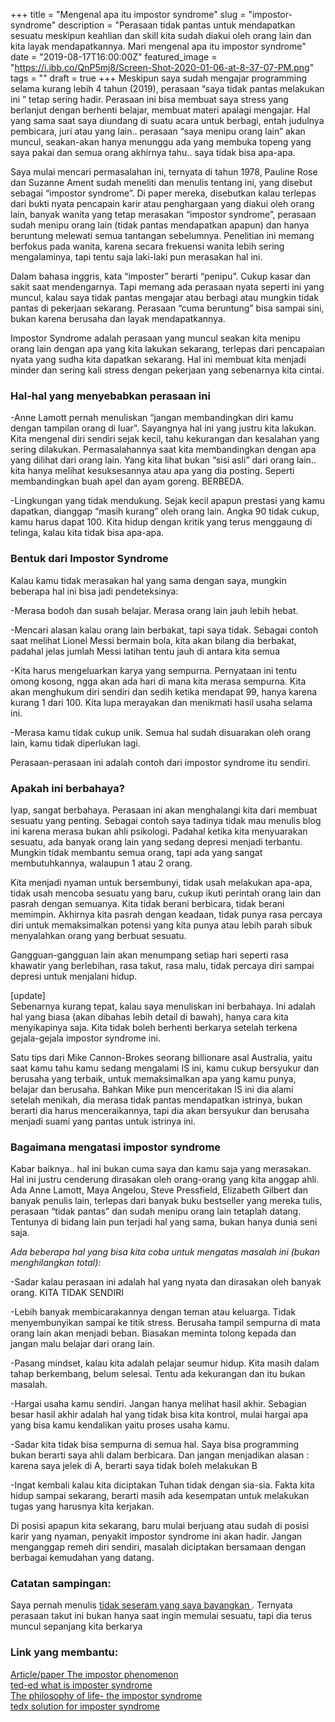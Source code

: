 +++
title = "Mengenal apa itu impostor syndrome"
slug = "impostor-syndrome"
description = "Perasaan tidak pantas untuk mendapatkan sesuatu meskipun keahlian dan skill kita sudah diakui oleh orang lain dan kita layak mendapatkannya. Mari mengenal apa itu impostor syndrome"
date = "2019-08-17T16:00:00Z"
featured_image = "https://i.ibb.co/QnP5mj8/Screen-Shot-2020-01-06-at-8-37-07-PM.png"
tags = ""
draft = true
+++ 
Meskipun saya sudah mengajar programming selama kurang lebih 4 tahun (2019), perasaan “saya tidak pantas melakukan ini ” tetap sering hadir. Perasaan ini bisa membuat saya stress yang berlanjut dengan berhenti belajar, membuat materi apalagi mengajar. Hal yang sama saat saya diundang di suatu acara untuk berbagi, entah judulnya pembicara, juri atau yang lain.. perasaan “saya menipu orang lain” akan muncul, seakan-akan hanya menunggu ada yang membuka topeng yang saya pakai dan semua orang akhirnya tahu.. saya tidak bisa apa-apa.

Saya mulai mencari permasalahan ini, ternyata di tahun 1978,  Pauline Rose dan Suzanne Ament sudah meneliti dan menulis tentang ini, yang disebut sebagai “impostor syndrome”. Di paper mereka, disebutkan kalau terlepas dari bukti nyata pencapain karir atau penghargaan yang diakui oleh orang lain, banyak wanita yang tetap merasakan “impostor syndrome”, perasaan sudah menipu orang lain (tidak pantas mendapatkan apapun) dan hanya beruntung melewati semua tantangan sebelumnya. Penelitian ini memang berfokus pada wanita, karena secara frekuensi wanita lebih sering mengalaminya, tapi tentu saja laki-laki pun merasakan hal ini.

Dalam bahasa inggris,  kata “imposter” berarti “penipu”. Cukup kasar dan sakit saat mendengarnya. Tapi memang ada perasaan nyata seperti ini yang muncul, kalau saya tidak pantas mengajar atau berbagi atau mungkin tidak pantas di pekerjaan sekarang. Perasaan “cuma beruntung” bisa sampai sini, bukan karena berusaha dan layak mendapatkannya.

Impostor Syndrome adalah perasaan yang muncul seakan kita menipu orang lain dengan apa yang kita lakukan sekarang, terlepas dari pencapaian nyata yang sudha kita dapatkan sekarang. Hal ini membuat kita menjadi minder dan sering kali stress dengan pekerjaan yang sebenarnya kita cintai.

### Hal-hal yang menyebabkan perasaan ini

\-Anne Lamott pernah menuliskan “jangan membandingkan diri kamu dengan tampilan orang di luar”. Sayangnya hal ini yang justru kita lakukan. Kita mengenal diri sendiri sejak kecil, tahu kekurangan dan kesalahan yang sering dilakukan. Permasalahannya saat kita membandingkan dengan apa yang dilihat dari orang lain. Yang kita lihat bukan “sisi asli” dari orang lain.. kita hanya melihat kesuksesannya atau apa yang dia posting. Seperti membandingkan buah apel dan ayam goreng. BERBEDA.

\-Lingkungan yang tidak mendukung. Sejak kecil apapun prestasi yang kamu dapatkan, dianggap “masih kurang” oleh orang lain. Angka 90 tidak cukup, kamu harus dapat 100. Kita hidup dengan kritik yang terus menggaung di telinga, kalau kita tidak bisa apa-apa.

### Bentuk dari Impostor Syndrome

Kalau kamu tidak merasakan hal yang sama dengan saya, mungkin beberapa hal ini bisa jadi pendeteksinya:

\-Merasa bodoh dan susah belajar. Merasa orang lain jauh lebih hebat.

\-Mencari alasan kalau orang lain berbakat, tapi saya tidak. Sebagai contoh saat melihat Lionel Messi bermain bola, kita akan bilang dia berbakat, padahal jelas jumlah Messi latihan tentu jauh di antara kita semua

\-Kita harus mengeluarkan karya yang sempurna. Pernyataan ini tentu omong kosong, ngga akan ada hari di mana kita merasa sempurna. Kita akan menghukum diri sendiri dan sedih ketika mendapat 99, hanya karena kurang 1 dari 100. Kita lupa merayakan dan menikmati hasil usaha selama ini.

\-Merasa kamu tidak cukup unik. Semua hal sudah disuarakan oleh orang lain, kamu tidak diperlukan lagi.

Perasaan-perasaan ini adalah contoh dari impostor syndrome itu sendiri.

### Apakah ini berbahaya?

Iyap, sangat berbahaya. Perasaan ini akan menghalangi kita dari membuat sesuatu yang penting. Sebagai contoh saya tadinya tidak mau menulis blog ini karena merasa bukan ahli psikologi. Padahal ketika kita menyuarakan sesuatu, ada banyak orang lain yang sedang depresi menjadi terbantu. Mungkin tidak membantu semua orang, tapi ada yang sangat membutuhkannya, walaupun 1 atau 2 orang.

Kita menjadi nyaman untuk bersembunyi, tidak usah melakukan apa-apa, tidak usah mencoba sesuatu yang baru, cukup ikuti perintah orang lain dan pasrah dengan semuanya. Kita tidak berani berbicara, tidak berani memimpin. Akhirnya kita pasrah dengan keadaan, tidak punya rasa percaya diri untuk memaksimalkan potensi yang kita punya atau lebih parah sibuk menyalahkan orang yang berbuat sesuatu.

Gangguan-gangguan lain akan menumpang setiap hari  seperti rasa khawatir yang berlebihan, rasa takut, rasa malu, tidak percaya diri sampai depresi untuk menjalani hidup.

\[update\]  
Sebenarnya kurang tepat, kalau saya menuliskan ini berbahaya. Ini adalah hal yang biasa (akan dibahas lebih detail di bawah), hanya cara kita menyikapinya saja. Kita tidak boleh berhenti berkarya setelah terkena gejala-gejala impostor syndrome ini.

Satu tips dari Mike Cannon-Brokes seorang billionare asal Australia, yaitu saat kamu tahu kamu sedang mengalami IS ini, kamu cukup bersyukur dan berusaha yang terbaik, untuk memaksimalkan apa yang kamu punya, belajar dan berusaha. Bahkan Mike pun menceritakan IS ini dia alami setelah menikah, dia merasa tidak pantas mendapatkan istrinya, bukan berarti dia harus menceraikannya, tapi dia akan bersyukur dan berusaha menjadi suami yang pantas untuk istrinya ini.

### Bagaimana mengatasi impostor syndrome

Kabar baiknya.. hal ini bukan cuma saya dan kamu saja yang merasakan. Hal ini justru cenderung dirasakan oleh orang-orang yang kita anggap ahli. Ada Anne Lamott, Maya Angelou, Steve Pressfield, Elizabeth Gilbert dan banyak penulis lain, terlepas dari banyak buku bestseller yang mereka tulis, perasaan “tidak pantas” dan sudah menipu orang lain tetaplah datang. Tentunya di bidang lain pun terjadi hal yang sama, bukan hanya dunia seni saja.

_Ada beberapa hal yang bisa kita coba untuk mengatas masalah ini (bukan menghilangkan total):_

\-Sadar kalau perasaan ini adalah hal yang nyata dan dirasakan oleh banyak orang. KITA TIDAK SENDIRI

\-Lebih banyak membicarakannya dengan teman atau keluarga. Tidak menyembunyikan sampai ke titik stress. Berusaha tampil sempurna di mata orang lain akan menjadi beban. Biasakan meminta tolong kepada dan jangan malu belajar dari orang lain.

\-Pasang mindset, kalau kita adalah pelajar seumur hidup. Kita masih dalam tahap berkembang, belum selesai. Tentu ada kekurangan dan itu bukan masalah.

\-Hargai usaha kamu sendiri. Jangan hanya melihat hasil akhir. Sebagian besar hasil akhir adalah hal yang tidak bisa kita kontrol, mulai hargai apa yang bisa kamu kendalikan yaitu proses usaha kamu.

\-Sadar kita tidak bisa sempurna di semua hal. Saya bisa programming bukan berarti saya ahli dalam berbicara. Dan jangan menjadikan alasan : karena saya jelek di A, berarti saya tidak boleh melakukan B

\-Ingat kembali kalau kita diciptakan Tuhan tidak dengan sia-sia. Fakta kita hidup sampai sekarang, berarti masih ada kesempatan untuk melakukan tugas yang harusnya kita kerjakan.

Di posisi apapun kita sekarang, baru mulai berjuang atau sudah di posisi karir yang nyaman, penyakit impostor syndrome ini akan hadir. Jangan menganggap remeh diri sendiri, masalah diciptakan bersamaan dengan berbagai kemudahan yang datang.

### Catatan sampingan:

Saya pernah menulis  [tidak seseram yang saya bayangkan ](https://hilman.space/takut/) . Ternyata perasaan takut ini bukan hanya saat ingin memulai sesuatu, tapi dia terus muncul sepanjang kita berkarya

### Link yang membantu:

[Article/paper The impostor phenomenon](https://www.tci-thaijo.org/index.php/IJBS/article/view/521)  
[ted-ed what is imposter syndrome](https://www.youtube.com/watch?v=ZQUxL4Jm1Lo)  
[The philosophy of life- the impostor syndrome](https://www.youtube.com/watch?v=eqhUHyVpAwE)  
[tedx solution for imposter syndrome ](https://www.youtube.com/watch?v=whyUPLJZljE)